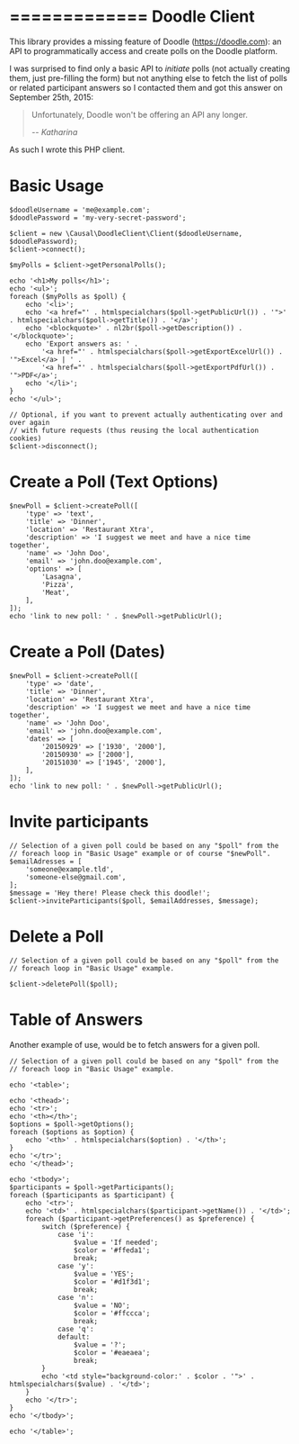 =============
Doodle Client
=============

This library provides a missing feature of Doodle (https://doodle.com): an API to programmatically access and create
polls on the Doodle platform.

I was surprised to find only a basic API to *initiate* polls (not actually creating them, just pre-filling the form) but
not anything else to fetch the list of polls or related participant answers so I contacted them and got this answer on
September 25th, 2015:

> Unfortunately, Doodle won't be offering an API any longer.
>
> -- <cite>Katharina</cite>

As such I wrote this PHP client.


Basic Usage
===========

```
$doodleUsername = 'me@example.com';
$doodlePassword = 'my-very-secret-password';

$client = new \Causal\DoodleClient\Client($doodleUsername, $doodlePassword);
$client->connect();

$myPolls = $client->getPersonalPolls();

echo '<h1>My polls</h1>';
echo '<ul>';
foreach ($myPolls as $poll) {
    echo '<li>';
    echo '<a href="' . htmlspecialchars($poll->getPublicUrl()) . '">' . htmlspecialchars($poll->getTitle()) . '</a>';
    echo '<blockquote>' . nl2br($poll->getDescription()) . '</blockquote>';
    echo 'Export answers as: ' .
        '<a href="' . htmlspecialchars($poll->getExportExcelUrl()) . '">Excel</a> | ' .
        '<a href="' . htmlspecialchars($poll->getExportPdfUrl()) . '">PDF</a>';
    echo '</li>';
}
echo '</ul>';

// Optional, if you want to prevent actually authenticating over and over again
// with future requests (thus reusing the local authentication cookies)
$client->disconnect();
```

Create a Poll (Text Options)
============================

```
$newPoll = $client->createPoll([
    'type' => 'text',
    'title' => 'Dinner',
    'location' => 'Restaurant Xtra',
    'description' => 'I suggest we meet and have a nice time together',
    'name' => 'John Doo',
    'email' => 'john.doo@example.com',
    'options' => [
        'Lasagna',
        'Pizza',
        'Meat',
    ],
]);
echo 'link to new poll: ' . $newPoll->getPublicUrl();
```


Create a Poll (Dates)
=====================

```
$newPoll = $client->createPoll([
    'type' => 'date',
    'title' => 'Dinner',
    'location' => 'Restaurant Xtra',
    'description' => 'I suggest we meet and have a nice time together',
    'name' => 'John Doo',
    'email' => 'john.doo@example.com',
    'dates' => [
        '20150929' => ['1930', '2000'],
        '20150930' => ['2000'],
        '20151030' => ['1945', '2000'],
    ],
]);
echo 'link to new poll: ' . $newPoll->getPublicUrl();
```


Invite participants
===================

```
// Selection of a given poll could be based on any "$poll" from the
// foreach loop in "Basic Usage" example or of course "$newPoll".
$emailAdresses = [
    'someone@example.tld',
    'someone-else@gmail.com',
];
$message = 'Hey there! Please check this doodle!';
$client->inviteParticipants($poll, $emailAddresses, $message);
```


Delete a Poll
=============

```
// Selection of a given poll could be based on any "$poll" from the
// foreach loop in "Basic Usage" example.

$client->deletePoll($poll);
```


Table of Answers
================

Another example of use, would be to fetch answers for a given poll.

```
// Selection of a given poll could be based on any "$poll" from the
// foreach loop in "Basic Usage" example.

echo '<table>';

echo '<thead>';
echo '<tr>';
echo '<th></th>';
$options = $poll->getOptions();
foreach ($options as $option) {
    echo '<th>' . htmlspecialchars($option) . '</th>';
}
echo '</tr>';
echo '</thead>';

echo '<tbody>';
$participants = $poll->getParticipants();
foreach ($participants as $participant) {
    echo '<tr>';
    echo '<td>' . htmlspecialchars($participant->getName()) . '</td>';
    foreach ($participant->getPreferences() as $preference) {
        switch ($preference) {
            case 'i':
                $value = 'If needed';
                $color = '#ffeda1';
                break;
            case 'y':
                $value = 'YES';
                $color = '#d1f3d1';
                break;
            case 'n':
                $value = 'NO';
                $color = '#ffccca';
                break;
            case 'q':
            default:
                $value = '?';
                $color = '#eaeaea';
                break;
        }
        echo '<td style="background-color:' . $color . '">' . htmlspecialchars($value) . '</td>';
    }
    echo '</tr>';
}
echo '</tbody>';

echo '</table>';
```
